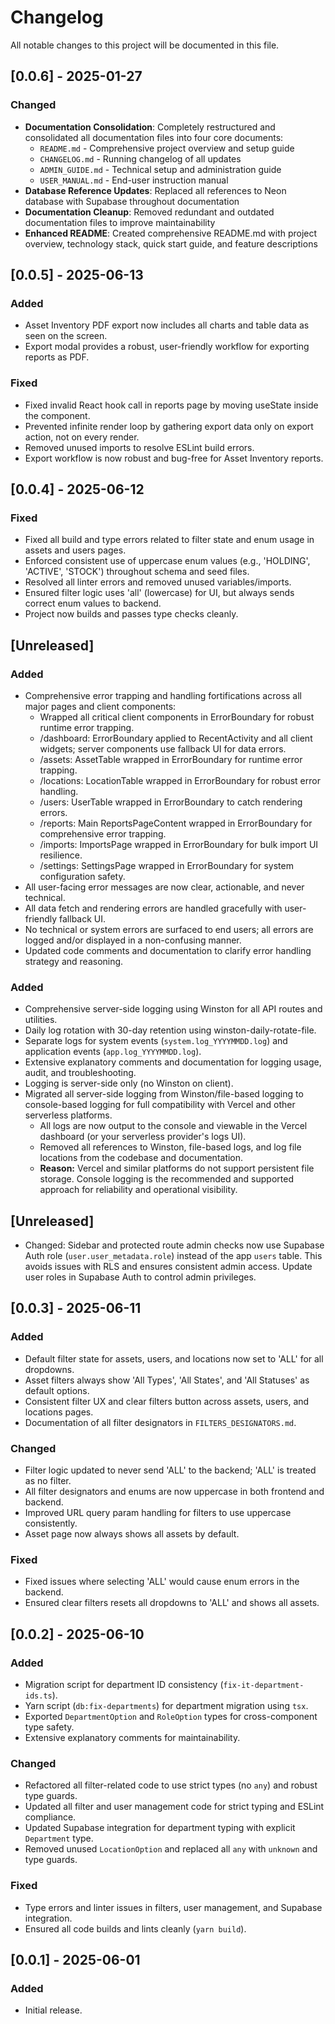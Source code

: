 # Changelog

All notable changes to this project will be documented in this file.

## [0.0.6] - 2025-01-27

### Changed

- **Documentation Consolidation**: Completely restructured and consolidated all documentation files into four core documents:
  - `README.md` - Comprehensive project overview and setup guide
  - `CHANGELOG.md` - Running changelog of all updates
  - `ADMIN_GUIDE.md` - Technical setup and administration guide
  - `USER_MANUAL.md` - End-user instruction manual
- **Database Reference Updates**: Replaced all references to Neon database with Supabase throughout documentation
- **Documentation Cleanup**: Removed redundant and outdated documentation files to improve maintainability
- **Enhanced README**: Created comprehensive README.md with project overview, technology stack, quick start guide, and feature descriptions

## [0.0.5] - 2025-06-13

### Added

- Asset Inventory PDF export now includes all charts and table data as seen on the screen.
- Export modal provides a robust, user-friendly workflow for exporting reports as PDF.

### Fixed

- Fixed invalid React hook call in reports page by moving useState inside the component.
- Prevented infinite render loop by gathering export data only on export action, not on every render.
- Removed unused imports to resolve ESLint build errors.
- Export workflow is now robust and bug-free for Asset Inventory reports.

## [0.0.4] - 2025-06-12

### Fixed

- Fixed all build and type errors related to filter state and enum usage in assets and users pages.
- Enforced consistent use of uppercase enum values (e.g., 'HOLDING', 'ACTIVE', 'STOCK') throughout schema and seed files.
- Resolved all linter errors and removed unused variables/imports.
- Ensured filter logic uses 'all' (lowercase) for UI, but always sends correct enum values to backend.
- Project now builds and passes type checks cleanly.

## [Unreleased]

### Added

- Comprehensive error trapping and handling fortifications across all major pages and client components:
  - Wrapped all critical client components in ErrorBoundary for robust runtime error trapping.
  - /dashboard: ErrorBoundary applied to RecentActivity and all client widgets; server components use fallback UI for data errors.
  - /assets: AssetTable wrapped in ErrorBoundary for runtime error trapping.
  - /locations: LocationTable wrapped in ErrorBoundary for robust error handling.
  - /users: UserTable wrapped in ErrorBoundary to catch rendering errors.
  - /reports: Main ReportsPageContent wrapped in ErrorBoundary for comprehensive error trapping.
  - /imports: ImportsPage wrapped in ErrorBoundary for bulk import UI resilience.
  - /settings: SettingsPage wrapped in ErrorBoundary for system configuration safety.
- All user-facing error messages are now clear, actionable, and never technical.
- All data fetch and rendering errors are handled gracefully with user-friendly fallback UI.
- No technical or system errors are surfaced to end users; all errors are logged and/or displayed in a non-confusing manner.
- Updated code comments and documentation to clarify error handling strategy and reasoning.

### Added

- Comprehensive server-side logging using Winston for all API routes and utilities.
- Daily log rotation with 30-day retention using winston-daily-rotate-file.
- Separate logs for system events (`system.log_YYYYMMDD.log`) and application events (`app.log_YYYYMMDD.log`).
- Extensive explanatory comments and documentation for logging usage, audit, and troubleshooting.
- Logging is server-side only (no Winston on client).
- Migrated all server-side logging from Winston/file-based logging to console-based logging for full compatibility with Vercel and other serverless platforms.
  - All logs are now output to the console and viewable in the Vercel dashboard (or your serverless provider's logs UI).
  - Removed all references to Winston, file-based logs, and log file locations from the codebase and documentation.
  - **Reason:** Vercel and similar platforms do not support persistent file storage. Console logging is the recommended and supported approach for reliability and operational visibility.

## [Unreleased]
- Changed: Sidebar and protected route admin checks now use Supabase Auth role (`user.user_metadata.role`) instead of the app `users` table. This avoids issues with RLS and ensures consistent admin access. Update user roles in Supabase Auth to control admin privileges.

## [0.0.3] - 2025-06-11

### Added

- Default filter state for assets, users, and locations now set to 'ALL' for all dropdowns.
- Asset filters always show 'All Types', 'All States', and 'All Statuses' as default options.
- Consistent filter UX and clear filters button across assets, users, and locations pages.
- Documentation of all filter designators in `FILTERS_DESIGNATORS.md`.

### Changed

- Filter logic updated to never send 'ALL' to the backend; 'ALL' is treated as no filter.
- All filter designators and enums are now uppercase in both frontend and backend.
- Improved URL query param handling for filters to use uppercase consistently.
- Asset page now always shows all assets by default.

### Fixed

- Fixed issues where selecting 'ALL' would cause enum errors in the backend.
- Ensured clear filters resets all dropdowns to 'ALL' and shows all assets.

## [0.0.2] - 2025-06-10

### Added

- Migration script for department ID consistency (`fix-it-department-ids.ts`).
- Yarn script (`db:fix-departments`) for department migration using `tsx`.
- Exported `DepartmentOption` and `RoleOption` types for cross-component type safety.
- Extensive explanatory comments for maintainability.

### Changed

- Refactored all filter-related code to use strict types (no `any`) and robust type guards.
- Updated all filter and user management code for strict typing and ESLint compliance.
- Updated Supabase integration for department typing with explicit `Department` type.
- Removed unused `LocationOption` and replaced all `any` with `unknown` and type guards.

### Fixed

- Type errors and linter issues in filters, user management, and Supabase integration.
- Ensured all code builds and lints cleanly (`yarn build`).

## [0.0.1] - 2025-06-01

### Added

- Initial release.
